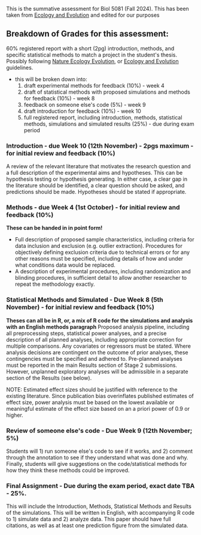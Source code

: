 This is the summative assessment for Biol 5081 (Fall 2024). This has been taken from [Ecology and Evolution](https://onlinelibrary.wiley.com/page/journal/20457758/homepage/registeredreports.html) and edited for our purposes

## Breakdown of Grades for this assessment:
60% registered report with a short (2pg) introduction, methods, and specific statistical methods to match a project in the student's thesis. Possibly following [Nature Ecology Evolution](https://www.nature.com/natecolevol/submission-guidelines/registeredreports), or [Ecology and Evolution](https://onlinelibrary.wiley.com/page/journal/20457758/homepage/registeredreports.html) guidelines. 
 - this will be broken down into:
    1) draft experimental methods for feedback (10%) - week 4
    2) draft of statistical methods with proposed simulations and methods for feedback (10%) - week 8
    3) feedback on someone else's code (5%) - week 9
    4) draft introduction for feedback (10%) - week 10
   5) full registered report, including introduction, methods, statistical methods, simulations and simulated results (25%) - due during exam period


### Introduction - due Week 10 (12th November) - 2pgs maximum - for initial review and feedback (10%)

A review of the relevant literature that motivates the research question and a full description of the experimental aims and hypotheses. This can be hypothesis testing or hypothesis generating. In either case, a clear gap in the literature should be identified, a clear question should be asked, and predictions should be made. Hypotheses should be stated if appropriate. 

### Methods - due Week 4 (1st October) - for initial review and feedback (10%)

**These can be handed in in point form!** 

* Full description of proposed sample characteristics, including criteria for data inclusion and exclusion (e.g. outlier extraction). Procedures for objectively defining exclusion criteria due to technical errors or for any other reasons must be specified, including details of how and under what conditions data would be replaced.
* A description of experimental procedures, including randomization and blinding procedures, in sufficient detail to allow another researcher to repeat the methodology exactly. 

### Statistical Methods and Simulated - Due Week 8 (5th November) - for initial review and feedback (10%)

**Theses can all be in R, or, a mix of R code for the simulations and analysis with an English methods paragraph**
Proposed analysis pipeline, including all preprocessing steps, statistical power analyses, and a precise description of all planned analyses, including appropriate correction for multiple comparisons. Any covariates or regressors must be stated. Where analysis decisions are contingent on the outcome of prior analyses, these contingencies must be specified and adhered to. Pre-planned analyses must be reported in the main Results section of Stage 2 submissions. However, unplanned exploratory analyses will be admissible in a separate section of the Results (see below).

NOTE: Estimated effect sizes should be justified with reference to the existing literature. Since publication bias overinflates published estimates of effect size, power analysis must be based on the lowest available or meaningful estimate of the effect size based on an a priori power of 0.9 or higher. 

### Review of someone else's code - Due Week 9 (12th November; 5%)

Students will 1) run someone else's code to see if it works, and 2) comment through the annotation to see if they understand what was done and why. Finally, students will give suggestions on the code/statistical methods for how they think these methods could be improved. 

### Final Assignment - Due during the exam period, exact date TBA - 25%. 

This will include the Introduction, Methods, Statistical Methods and Results of the simulations. This will be written in English, with accompanying R code to 1) simulate data and 2) analyze data. This paper should have full citations, as well as at least one prediction figure from the simulated data. 
